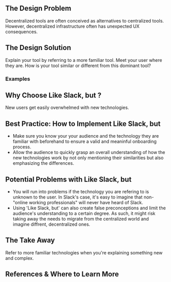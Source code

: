 ## The Design Problem

Decentralized tools are often conceived as alternatives to centralized tools. However, decentralized infrastructure often has unexpected UX consequences.

## The Design Solution

Explain your tool by referring to a more familiar tool. Meet your user where they are. How is your tool similar or different from this dominant tool?

### Examples

## Why Choose Like Slack, but ?

New users get easily overwhelmed with new technologies.

## Best Practice: How to Implement Like Slack, but 

- Make sure you know your your audience and the technology they are familiar with beforehand to ensure a valid and meaninful onboarding process.
- Allow the audience to quickly grasp an overall understanding of how the new technologies work by not only mentioning their similarities but also 
emphasizing the differences. 

## Potential Problems with Like Slack, but 

- You will run into problems if the technology you are refering to is unknown to the user. In Slack's case, it's easy to imagine that non-"online
working professionals" will never have heard of Slack. 
- Using 'Like Slack, but' can also create false preconceptions and limit the audience's understanding to a certain degree. As such, it might risk taking
away the needs to migrate from the centralized world and imagine diffrent, decentralized ones. 

## The Take Away ##

Refer to more familiar technologies when you're explaining something new and complex.

## References & Where to Learn More ##
